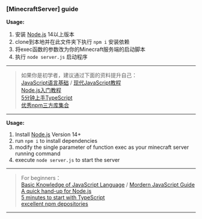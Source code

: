 ### [MinecraftServer] guide

**Usage:**

1. 安装 [Node.js](https://nodejs.org/) 14以上版本  
2. clone到本地并在此文件夹下执行 `npm i` 安装依赖
3. 将exec函数的参数改为你的Minecraft服务端的启动脚本
4. 执行 `node server.js` 启动程序

----

> 如果你是初学者，建议通过下面的资料提升自己：  
[JavaScript语言基础](https://developer.mozilla.org/zh-CN/docs/Web/JavaScript) / [现代JavaScript教程](https://zh.javascript.info)  
[Node.js入门教程](http://nodejs.cn/learn)  
[5分钟上手TypeScript](https://www.tslang.cn/docs/handbook/typescript-in-5-minutes.html)  
[优秀npm三方库集合](https://github.com/sindresorhus/awesome-nodejs)  


----

**Usage:**

1. Install [Node.js](https://nodejs.org/) Version 14+
2. run `npm i` to install dependencies
3. modify the single parameter of function exec as your minecraft server running command
4. execute `node server.js` to start the server

----

> For beginners：  
[Basic Knowledge of JavaScript Language](https://developer.mozilla.org/zh-CN/docs/Web/JavaScript) / [Mordern JavaScript Guide](https://zh.javascript.info)  
[A quick hand-up for Node.js](http://nodejs.cn/learn)  
[5 minutes to start with TypeScript](https://www.tslang.cn/docs/handbook/typescript-in-5-minutes.html)  
[excellent npm depositories](https://github.com/sindresorhus/awesome-nodejs)  


----